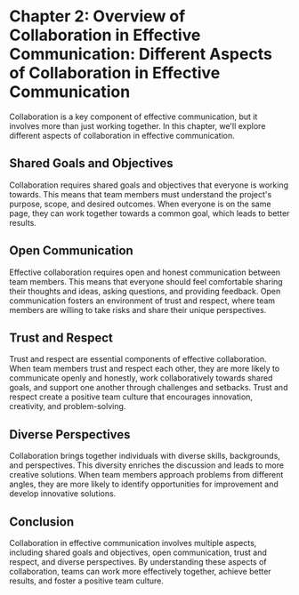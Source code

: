 Chapter 2: Overview of Collaboration in Effective Communication: Different Aspects of Collaboration in Effective Communication
==============================================================================================================================

Collaboration is a key component of effective communication, but it involves more than just working together. In this chapter, we'll explore different aspects of collaboration in effective communication.

Shared Goals and Objectives
---------------------------

Collaboration requires shared goals and objectives that everyone is working towards. This means that team members must understand the project's purpose, scope, and desired outcomes. When everyone is on the same page, they can work together towards a common goal, which leads to better results.

Open Communication
------------------

Effective collaboration requires open and honest communication between team members. This means that everyone should feel comfortable sharing their thoughts and ideas, asking questions, and providing feedback. Open communication fosters an environment of trust and respect, where team members are willing to take risks and share their unique perspectives.

Trust and Respect
-----------------

Trust and respect are essential components of effective collaboration. When team members trust and respect each other, they are more likely to communicate openly and honestly, work collaboratively towards shared goals, and support one another through challenges and setbacks. Trust and respect create a positive team culture that encourages innovation, creativity, and problem-solving.

Diverse Perspectives
--------------------

Collaboration brings together individuals with diverse skills, backgrounds, and perspectives. This diversity enriches the discussion and leads to more creative solutions. When team members approach problems from different angles, they are more likely to identify opportunities for improvement and develop innovative solutions.

Conclusion
----------

Collaboration in effective communication involves multiple aspects, including shared goals and objectives, open communication, trust and respect, and diverse perspectives. By understanding these aspects of collaboration, teams can work more effectively together, achieve better results, and foster a positive team culture.
